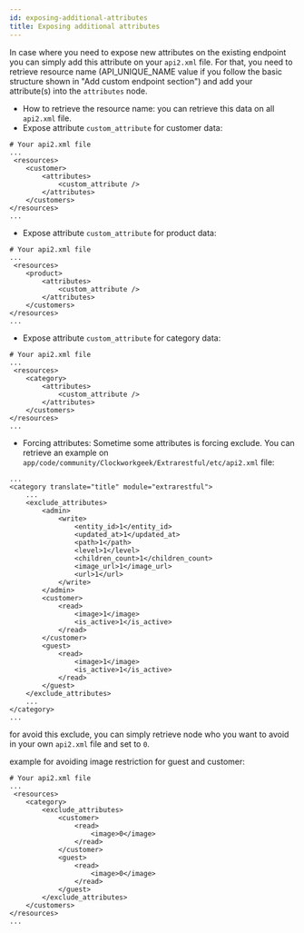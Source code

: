 ```yaml
---
id: exposing-additional-attributes
title: Exposing additional attributes
---
```


In case where you need to expose new attributes on the existing endpoint you can simply add this attribute on your `api2.xml` file. For that, you need to retrieve resource name (API_UNIQUE_NAME value if you follow the basic structure shown in "Add custom endpoint section") and add your attribute(s) into the `attributes` node.

- How to retrieve the resource name: you can retrieve this data on all `api2.xml` file.
- Expose attribute `custom_attribute` for customer data:
```
# Your api2.xml file
...
 <resources>
    <customer>
        <attributes>
            <custom_attribute />
        </attributes>
    </customers>
</resources>
...
```
- Expose attribute `custom_attribute` for product data:
```
# Your api2.xml file
...
 <resources>
    <product>
        <attributes>
            <custom_attribute />
        </attributes>
    </customers>
</resources>
...
```
- Expose attribute `custom_attribute` for category data:
```
# Your api2.xml file
...
 <resources>
    <category>
        <attributes>
            <custom_attribute />
        </attributes>
    </customers>
</resources>
...
```
- Forcing attributes:
Sometime some attributes is forcing exclude. You can retrieve an example on `app/code/community/Clockworkgeek/Extrarestful/etc/api2.xml` file:
```
...
<category translate="title" module="extrarestful">
    ...
    <exclude_attributes>
        <admin>
            <write>
                <entity_id>1</entity_id>
                <updated_at>1</updated_at>
                <path>1</path>
                <level>1</level>
                <children_count>1</children_count>
                <image_url>1</image_url>
                <url>1</url>
            </write>
        </admin>
        <customer>
            <read>
                <image>1</image>
                <is_active>1</is_active>
            </read>
        </customer>
        <guest>
            <read>
                <image>1</image>
                <is_active>1</is_active>
            </read>
        </guest>
    </exclude_attributes>
    ...
</category>
...
```
for avoid this exclude, you can simply retrieve node who you want to avoid in your own `api2.xml` file and set to `0`.

example for avoiding image restriction for guest and customer:
```
# Your api2.xml file
...
 <resources>
    <category>
        <exclude_attributes>
            <customer>
                <read>
                    <image>0</image>
                </read>
            </customer>
            <guest>
                <read>
                    <image>0</image>
                </read>
            </guest>
        </exclude_attributes>
    </customers>
</resources>
...
```
